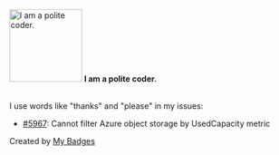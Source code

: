 <img src="https://my-badges.github.io/my-badges/polite-coder.png" alt="I am a polite coder." title="I am a polite coder." width="128">
<strong>I am a polite coder.</strong>
<br><br>

I use words like "thanks" and "please" in my issues:

- <a href="https://github.com/cloud-custodian/cloud-custodian/issues/5967">#5967</a>: Cannot filter Azure object storage by UsedCapacity metric


Created by <a href="https://github.com/my-badges/my-badges">My Badges</a>
